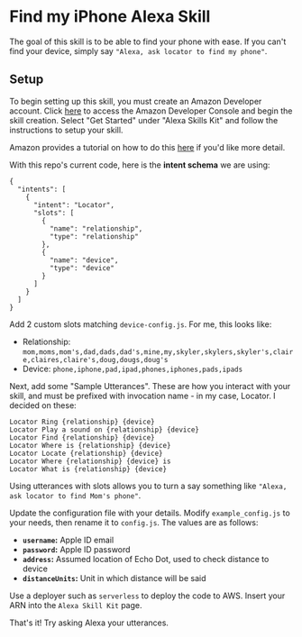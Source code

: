 # Find my iPhone Alexa Skill
The goal of this skill is to be able to find your phone with ease.
If you can't find your device, simply say `"Alexa, ask locator to find my phone"`.
## Setup
To begin setting up this skill, you must create an Amazon Developer account.
Click [here](https://developer.amazon.com/edw/home.html) to access the Amazon Developer Console and begin the skill creation.
Select "Get Started" under "Alexa Skills Kit" and follow the instructions to setup your skill.

Amazon provides a tutorial on how to do this [here](https://developer.amazon.com/public/solutions/alexa/alexa-skills-kit/docs/registering-and-managing-alexa-skills-in-the-developer-portal) if you'd like more detail.

With this repo's current code, here is the **intent schema** we are using:
```
{
  "intents": [
    {
      "intent": "Locator",
      "slots": [
        {
          "name": "relationship",
          "type": "relationship"
        },
        {
          "name": "device",
          "type": "device"
        }
      ]
    }
  ]
}
```

Add 2 custom slots matching `device-config.js`. For me, this looks like:
* Relationship: `mom,moms,mom's,dad,dads,dad's,mine,my,skyler,skylers,skyler's,claire,claires,claire's,doug,dougs,doug's`
* Device: `phone,iphone,pad,ipad,phones,iphones,pads,ipads`

Next, add some "Sample Utterances". These are how you interact with your skill, and must be prefixed with invocation name - in my case, Locator. I decided on these:
```
Locator Ring {relationship} {device}
Locator Play a sound on {relationship} {device}
Locator Find {relationship} {device}
Locator Where is {relationship} {device}
Locator Locate {relationship} {device}
Locator Where {relationship} {device} is
Locator What is {relationship} {device}
```
Using utterances with slots allows you to turn a say something like `"Alexa, ask locator to find Mom's phone"`.

Update the configuration file with your details. Modify `example_config.js` to your needs, then rename it to `config.js`.
The values are as follows:
+ **`username`:** Apple ID email
+ **`password`:** Apple ID password
+ **`address`:** Assumed location of Echo Dot, used to check distance to device
+ **`distanceUnits`:** Unit in which distance will be said

Use a deployer such as `serverless` to deploy the code to AWS. Insert your ARN into the `Alexa Skill Kit` page.

That's it! Try asking Alexa your utterances.
